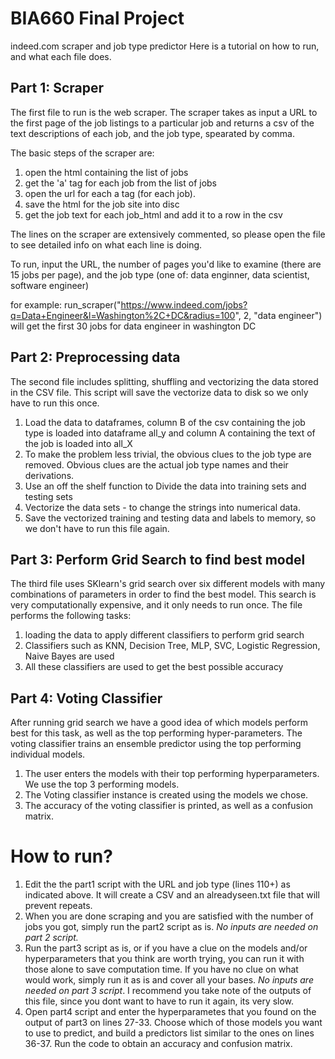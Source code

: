 # BIA660 Final Project
indeed.com scraper and job type predictor
Here is a tutorial on how to run, and what each file does.

## Part 1: Scraper
The first file to run is the web scraper. The scraper takes as input a URL to the first page of the job listings to a particular job and returns a csv of the text descriptions of each job, and the job type, spearated by comma.

The basic steps of the scraper are:
1. open the html containing the list of jobs
2. get the 'a' tag for each job from the list of jobs
3. open the url for each a tag (for each job).
4. save the html for the job site into disc
5. get the job text for each job_html and add it to a row in the csv

The lines on the scraper are extensively commented, so please open the file to see detailed info on what each line is doing.

To run, input the URL, the number of pages you'd like to examine (there are 15 jobs per page), and the job type (one of: data enginner, data scientist, software engineer)

for example: 
run_scraper("https://www.indeed.com/jobs?q=Data+Engineer&l=Washington%2C+DC&radius=100", 2, "data engineer")
will get the first 30 jobs for data engineer in washington DC

## Part 2: Preprocessing data
The second file includes splitting, shuffling and vectorizing the data stored in the CSV file. This script will save the vectorize data to disk so we only have to run this once. 
1. Load the data to dataframes, column B of the csv containing the job type is loaded into dataframe all_y and column A containing the text of the job is loaded into all_X
2. To make the problem less trivial, the obvious clues to the job type are removed. Obvious clues are the actual job type names and their derivations.
3. Use an off the shelf function to Divide the data into training sets and testing sets 
4. Vectorize the data sets - to change the strings into numerical data. 
5. Save the vectorized training and testing data and labels to memory, so we don't have to run this file again.

## Part 3: Perform Grid Search to find best model
The third file uses SKlearn's grid search over six different models with many combinations of parameters in order to find the best model. This search is very computationally expensive, and it only needs to run once. The file performs the following tasks:
1. loading the data to apply different classifiers to perform grid search
2. Classifiers such as KNN, Decision Tree, MLP, SVC, Logistic Regression, Naive Bayes are used
3. All these classifiers are used to get the best possible accuracy

## Part 4: Voting Classifier
After running grid search we have a good idea of which models perform best for this task, as well as the top performing hyper-parameters. The voting classifier trains an ensemble predictor using the top performing individual models.
1. The user enters the models with their top performing hyperparameters. We use the top 3 performing models.
2. The Voting classifier instance is created using the models we chose.
3. The accuracy of the voting classifier is printed, as well as a confusion matrix.
    
# How to run?
1. Edit the the part1 script with the URL and job type (lines 110+) as indicated above. It will create a CSV and an alreadyseen.txt file that will prevent repeats.
2. When you are done scraping and you are satisfied with the number of jobs you got, simply run the part2 script as is. *No inputs are needed on part 2 script.*
3. Run the part3 script as is, or if you have a clue on the models and/or hyperparameters that you think are worth trying, you can run it with those alone to save computation time. If you have no clue on what would work, simply run it as is and cover all your bases. *No inputs are needed on part 3 script*. I recommend you take note of the outputs of this file, since you dont want to have to run it again, its very slow.
4. Open part4 script and enter the hyperparametes that you found on the output of part3 on lines 27-33. Choose which of those models you want to use to predict, and build a predictors list similar to the ones on lines 36-37. Run the code to obtain an accuracy and confusion matrix.
